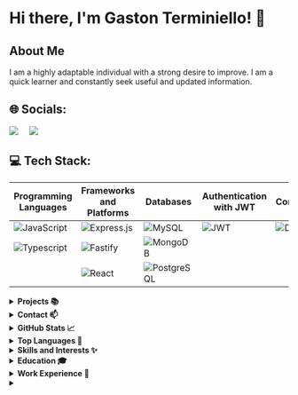 # Hi there, I'm Gaston Terminiello! 👋

## About Me
I am a highly adaptable individual with a strong desire to improve. I am a quick learner and constantly seek useful and updated information.

## 🌐 Socials:
[<img class="icon" src="https://img.icons8.com/color/48/000000/linkedin.png"/>](https://www.linkedin.com/in/gaston-terminiello/)
&nbsp;&nbsp;&nbsp;
[<img class="icon" src="https://img.icons8.com/color/48/000000/discord-logo.png"/>](https://discord.gg/8RHtTj5V)

## 💻 Tech Stack:

| **Programming Languages**   | **Frameworks and Platforms** | **Databases**         | **Authentication with JWT** | **Containers** | **Server-Side Language**   |
|-----------------------------|------------------------------|-----------------------|------------------------------|----------------|----------------------------|
| ![JavaScript](https://img.shields.io/badge/javascript-%23323330.svg?style=for-the-badge&logo=javascript&logoColor=%23F7DF1E)   | ![Express.js](https://img.shields.io/badge/express.js-%23404d59.svg?style=for-the-badge&logo=express&logoColor=%2361DAFB) | ![MySQL](https://img.shields.io/badge/mysql-%2300f.svg?style=for-the-badge&logo=mysql&logoColor=white)   | ![JWT](https://img.shields.io/badge/JSON%20Web%20Tokens-JWT-%232496ED?style=for-the-badge)   | ![Docker](https://img.shields.io/badge/docker-%232496ED.svg?style=for-the-badge&logo=docker&logoColor=white) | ![Node.js](https://img.shields.io/badge/node.js-6DA55F?style=for-the-badge&logo=node.js&logoColor=white)   |
| ![Typescript](https://img.shields.io/badge/TYPESCRIPT-99ccff?style=for-the-badge&logo=typescript)   | ![Fastify](https://img.shields.io/badge/Fastify-ca4d30?style=for-the-badge&logo=fastify)  | ![MongoDB](https://img.shields.io/badge/MongoDB-grey?style=for-the-badge&logo=mongodb)   |                              |                |                            |
|                             | ![React](https://img.shields.io/badge/react-%2320232a.svg?style=for-the-badge&logo=react&logoColor=%2361DAFB)   | ![PostgreSQL](https://img.shields.io/badge/PostgreSQL-336791?style=for-the-badge&logo=postgresql&logoColor=white)   |                              |                |                            |


<details>
<summary><strong>Projects 📚</strong></summary>

- **Project 1:** [Project Title](https://github.com/Gastonnter/My-Home-Page) - Short description of the project.
- **Project 2:** [Project Title](https://github.com/Gastonnter/mejorVendelo) - Short description of the project.
- **Project 3:** [Project Title](https://github.com/ExperionSolution/ecommerce-node) - Short description of the project.
<!-- Add more projects as needed -->

</details>

<details>
<summary><strong>Contact 📫</strong></summary>

- Email: terminiello.gastonnahue@gmail.com
- Phone: +54-2215414540

</details>

<details>
<summary><strong>GitHub Stats 📈</strong></summary>

![Your GitHub Stats](https://github-readme-stats.vercel.app/api?username=Gastonnter&show_icons=true&theme=radical)

</details>

<details>
<summary><strong>Top Languages 🌟</strong></summary>

![Top Languages](https://github-readme-stats.vercel.app/api/top-langs/?username=Gastonnter&layout=compact&theme=radical)

</details>
<details>
<summary><strong>Skills and Interests ✨</strong></summary>

- Skill 1
- Skill 2
- Skill 3

<!-- Add more skills and interests as needed -->

</details>

<details>
<summary><strong>Education 🎓</strong></summary>

- Web Developer, Digital House,

</details>

<details>
<summary><strong>Work Experience 💼</strong></summary>

- Developer Backend, Ministerio de Justicia , Direccion de Desarrollo de Software-April 10th
  - performing tasks in the backend area.

- Developer Full Stack, MejorVendelo, eccomerce
  - layout and design of the website.


</details>

<details>
<summary><strong
